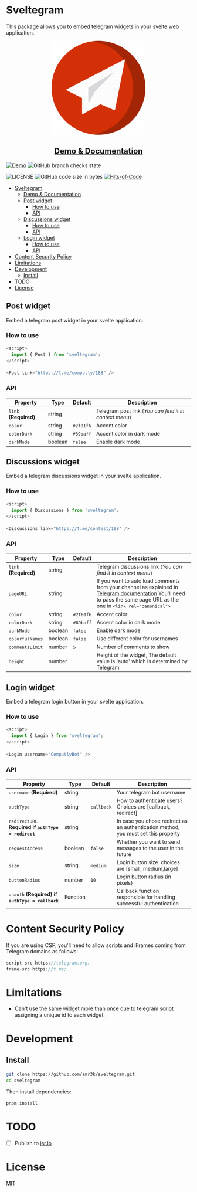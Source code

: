 # Sveltegram

This package allows you to embed telegram widgets in your svelte web application.

<div align="center">
  <img src="./images/Logo.svg" width="256px">

## [Demo & Documentation](https://sveltegram.a3k.me)

</div>

[![Demo](https://img.shields.io/website?label=Demo&url=https%3A%2F%2Fsveltegram.a3k.me)](https://sveltegram.a3k.me)
![GitHub branch checks state](https://img.shields.io/github/checks-status/amr3k/sveltegram/main)

<!-- ![Libraries.io dependency status for latest release](https://img.shields.io/librariesio/release/npm/sveltegram) -->
<!-- ![npm](https://img.shields.io/npm/dw/sveltegram) -->
<!-- ![GitHub commit activity](https://img.shields.io/github/commit-activity/m/amr3k/sveltegram?color=8e4700) -->

![LICENSE](https://img.shields.io/github/license/amr3k/sveltegram?style=flat&color=fcdaff)
![GitHub code size in bytes](https://img.shields.io/github/languages/code-size/amr3k/sveltegram?color=fffc35&label=Repo%20size)
[![Hits-of-Code](https://hitsofcode.com/github/amr3k/sveltegram?branch=main)](https://hitsofcode.com/github/amr3k/sveltegram/view?branch=main)

- [Sveltegram](#sveltegram)
  - [Demo \& Documentation](#demo--documentation)
  - [Post widget](#post-widget)
    - [How to use](#how-to-use)
    - [API](#api)
  - [Discussions widget](#discussions-widget)
    - [How to use](#how-to-use-1)
    - [API](#api-1)
  - [Login widget](#login-widget)
    - [How to use](#how-to-use-2)
    - [API](#api-2)
- [Content Security Policy](#content-security-policy)
- [Limitations](#limitations)
- [Development](#development)
  - [Install](#install)
- [TODO](#todo)
- [License](#license)

## Post widget

Embed a telegram post widget in your svelte application.

### How to use

```js
<script>
  import { Post } from 'sveltegram';
</script>

<Post link="https://t.me/computly/188" />
```

### API

| Property              | Type    | Default   | Description                                            |
| --------------------- | ------- | --------- | ------------------------------------------------------ |
| `link` **(Required)** | string  |           | Telegram post link (_You can find it in context menu_) |
| `color`               | string  | `#2f81f6` | Accent color                                           |
| `colorDark`           | string  | `#89baff` | Accent color in dark mode                              |
| `darkMode`            | boolean | `false`   | Enable dark mode                                       |

## Discussions widget

Embed a telegram discussions widget in your svelte application.

### How to use

```js
<script>
  import { Discussions } from 'sveltegram';
</script>

<Discussions link="https://t.me/contest/198" />
```

### API

| Property              | Type    | Default   | Description                                                                                                                                                                                                             |
| --------------------- | ------- | --------- | ----------------------------------------------------------------------------------------------------------------------------------------------------------------------------------------------------------------------- |
| `link` **(Required)** | string  |           | Telegram discussions link (_You can find it in context menu_)                                                                                                                                                           |
| `pageURL`             | string  |           | If you want to auto load comments from your channel as explained in [Telegram documentation](https://core.telegram.org/widgets/discussion) You'll need to pass the same page URL as the one in `<link rel="canonical">` |
| `color`               | string  | `#2f81f6` | Accent color                                                                                                                                                                                                            |
| `colorDark`           | string  | `#89baff` | Accent color in dark mode                                                                                                                                                                                               |
| `darkMode`            | boolean | `false`   | Enable dark mode                                                                                                                                                                                                        |
| `colorfulNames`       | boolean | `false`   | Use different color for usernames                                                                                                                                                                                       |
| `commentsLimit`       | number  | `5`       | Number of comments to show                                                                                                                                                                                              |
| `height`              | number  |           | Height of the widget, The default value is 'auto' which is determined by Telegram                                                                                                                                       |

## Login widget

Embed a telegram login button in your svelte application.

### How to use

```js
<script>
  import { Login } from 'sveltegram';
</script>

<Login username="ComputlyBot" />
```

### API

| Property                                            | Type     | Default    | Description                                                                        |
| --------------------------------------------------- | -------- | ---------- | ---------------------------------------------------------------------------------- |
| `username` **(Required)**                           | string   |            | Your telegram bot username                                                         |
| `authType`                                          | string   | `callback` | How to authenticate users? Choices are [callback, redirect]                        |
| `redirectURL` **Required if `authType = redirect`** | string   |            | In case you chose redirect as an authentication method, you must set this property |
| `requestAccess`                                     | boolean  | `false`    | Whether you want to send messages to the user in the future                        |
| `size`                                              | string   | `medium`   | Login button size. choices are [small, medium,large]                               |
| `buttonRadius`                                      | number   | `10`       | Login button radius (in pixels)                                                    |
| `onauth` **(Required) if `authType = callback`**    | Function |            | Callback function responsible for handling successful authentication               |

# Content Security Policy

If you are using CSP, you'll need to allow scripts and iFrames coming from Telegram domains as follows:

```js
script-src https://telegram.org;
frame-src https://t.me;
```

# Limitations

- Can't use the same widget more than once due to telegram script assigning a unique id to each widget.

# Development

## Install

```sh
git clone https://github.com/amr3k/sveltegram.git
cd sveltegram
```

Then install dependencies:

```sh
pnpm install
```

# TODO

- [ ] Publish to [jsr.io](https://jsr.io)

# License

[MIT](./LICENSE)
